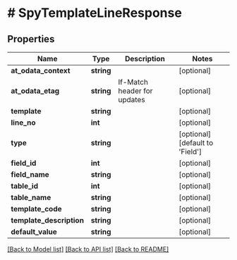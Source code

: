 # # SpyTemplateLineResponse

## Properties

Name | Type | Description | Notes
------------ | ------------- | ------------- | -------------
**at_odata_context** | **string** |  | [optional]
**at_odata_etag** | **string** | If-Match header for updates | [optional]
**template** | **string** |  | [optional]
**line_no** | **int** |  | [optional]
**type** | **string** |  | [optional] [default to 'Field']
**field_id** | **int** |  | [optional]
**field_name** | **string** |  | [optional]
**table_id** | **int** |  | [optional]
**table_name** | **string** |  | [optional]
**template_code** | **string** |  | [optional]
**template_description** | **string** |  | [optional]
**default_value** | **string** |  | [optional]

[[Back to Model list]](../../README.md#models) [[Back to API list]](../../README.md#endpoints) [[Back to README]](../../README.md)
